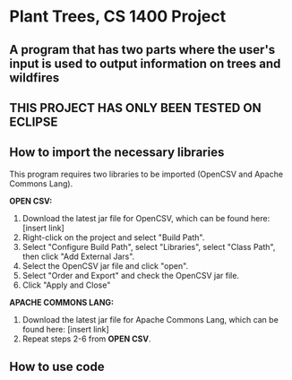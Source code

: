 # Plant Trees, CS 1400 Project

## A program that has two parts where the user's input is used to output information on trees and wildfires

## THIS PROJECT HAS ONLY BEEN TESTED ON ECLIPSE

## How to import the necessary libraries

This program requires two libraries to be imported (OpenCSV and Apache Commons Lang).

**OPEN CSV:**

1. Download the latest jar file for OpenCSV, which can be found here: [insert link]
2. Right-click on the project and select "Build Path".
3. Select "Configure Build Path", select "Libraries", select "Class Path", then click "Add External Jars".
4.  Select the OpenCSV jar file and click "open".
5.  Select "Order and Export" and check the OpenCSV jar file.
6.  Click "Apply and Close"

**APACHE COMMONS LANG:**

1. Download the latest jar file for Apache Commons Lang, which can be found here: [insert link]
2. Repeat steps 2-6 from **OPEN CSV**.

## How to use code
